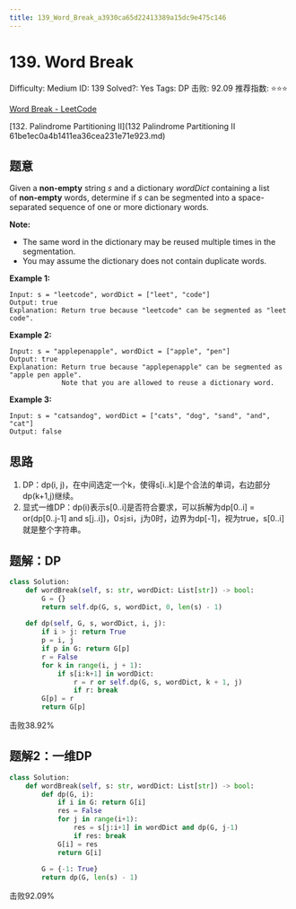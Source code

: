 ```yaml
---
title: 139_Word_Break_a3930ca65d22413389a15dc9e475c146
---
```


# 139. Word Break

Difficulty: Medium
ID: 139
Solved?: Yes
Tags: DP
击败: 92.09
推荐指数: ⭐⭐⭐

[Word Break - LeetCode](https://leetcode.com/problems/word-break/)

[132. Palindrome Partitioning II](132 Palindrome Partitioning II 61be1ec0a4b1411ea36cea231e71e923.md) 

## 题意

Given a **non-empty** string *s* and a dictionary *wordDict* containing a list of **non-empty** words, determine if *s* can be segmented into a space-separated sequence of one or more dictionary words.

**Note:**

- The same word in the dictionary may be reused multiple times in the segmentation.
- You may assume the dictionary does not contain duplicate words.

**Example 1:**

```
Input: s = "leetcode", wordDict = ["leet", "code"]
Output: true
Explanation: Return true because "leetcode" can be segmented as "leet code".

```

**Example 2:**

```
Input: s = "applepenapple", wordDict = ["apple", "pen"]
Output: true
Explanation: Return true because "applepenapple" can be segmented as "apple pen apple".
             Note that you are allowed to reuse a dictionary word.

```

**Example 3:**

```
Input: s = "catsandog", wordDict = ["cats", "dog", "sand", "and", "cat"]
Output: false

```

## 思路

1. DP：dp(i, j)，在中间选定一个k，使得s[i..k]是个合法的单词，右边部分dp(k+1,j)继续。
2. 显式一维DP：dp(i)表示s[0..i]是否符合要求，可以拆解为dp[0..i] = or(dp[0..j-1] and s[j..i])，0≤j≤i，j为0时，边界为dp[-1]，视为true，s[0..i]就是整个字符串。

## 题解：DP

```python
class Solution:
    def wordBreak(self, s: str, wordDict: List[str]) -> bool:
        G = {}
        return self.dp(G, s, wordDict, 0, len(s) - 1)
    
    def dp(self, G, s, wordDict, i, j):
        if i > j: return True
        p = i, j
        if p in G: return G[p]
        r = False
        for k in range(i, j + 1):
            if s[i:k+1] in wordDict:
                r = r or self.dp(G, s, wordDict, k + 1, j)
                if r: break
        G[p] = r
        return G[p]
```

击败38.92%

## 题解2：一维DP

```python
class Solution:
    def wordBreak(self, s: str, wordDict: List[str]) -> bool:
        def dp(G, i):
            if i in G: return G[i]
            res = False
            for j in range(i+1):
                res = s[j:i+1] in wordDict and dp(G, j-1)
                if res: break
            G[i] = res
            return G[i]
        
        G = {-1: True}
        return dp(G, len(s) - 1)
```

击败92.09%